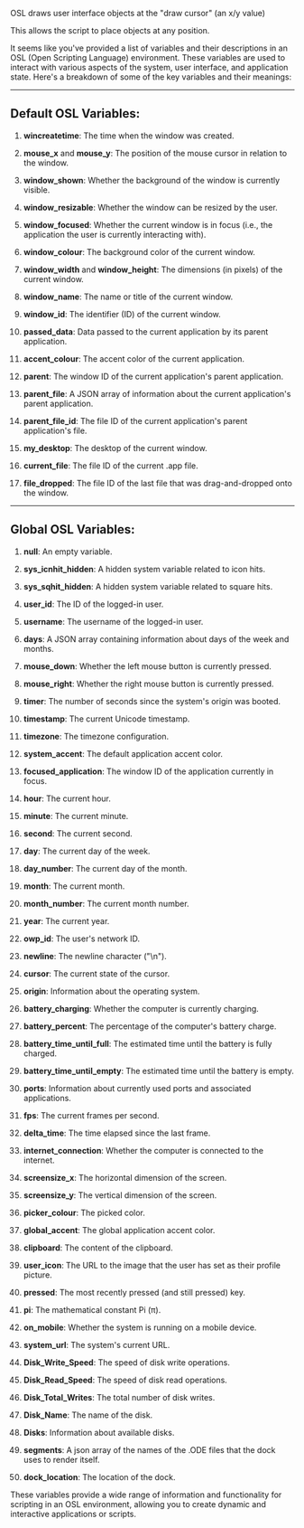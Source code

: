 OSL draws user interface objects at the "draw cursor" (an x/y value)

This allows the script to place objects at any position.

It seems like you've provided a list of variables and their descriptions in an OSL (Open Scripting Language) environment. These variables are used to interact with various aspects of the system, user interface, and application state. Here's a breakdown of some of the key variables and their meanings:

---

## Default OSL Variables:

1. **wincreatetime**: The time when the window was created.

2. **mouse_x** and **mouse_y**: The position of the mouse cursor in relation to the window.

3. **window_shown**: Whether the background of the window is currently visible.

4. **window_resizable**: Whether the window can be resized by the user.

5. **window_focused**: Whether the current window is in focus (i.e., the application the user is currently interacting with).

6. **window_colour**: The background color of the current window.

7. **window_width** and **window_height**: The dimensions (in pixels) of the current window.

8. **window_name**: The name or title of the current window.

9. **window_id**: The identifier (ID) of the current window.

10. **passed_data**: Data passed to the current application by its parent application.

11. **accent_colour**: The accent color of the current application.

12. **parent**: The window ID of the current application's parent application.

13. **parent_file**: A JSON array of information about the current application's parent application.

14. **parent_file_id**: The file ID of the current application's parent application's file.

15. **my_desktop**: The desktop of the current window.

16. **current_file**: The file ID of the current .app file.

17. **file_dropped**: The file ID of the last file that was drag-and-dropped onto the window.

---

## Global OSL Variables:

1. **null**: An empty variable.

2. **sys_icnhit_hidden**: A hidden system variable related to icon hits.

3. **sys_sqhit_hidden**: A hidden system variable related to square hits.

4. **user_id**: The ID of the logged-in user.

5. **username**: The username of the logged-in user.

6. **days**: A JSON array containing information about days of the week and months.

7. **mouse_down**: Whether the left mouse button is currently pressed.

8. **mouse_right**: Whether the right mouse button is currently pressed.

9. **timer**: The number of seconds since the system's origin was booted.

10. **timestamp**: The current Unicode timestamp.

11. **timezone**: The timezone configuration.

12. **system_accent**: The default application accent color.

13. **focused_application**: The window ID of the application currently in focus.

14. **hour**: The current hour.

15. **minute**: The current minute.

16. **second**: The current second.

17. **day**: The current day of the week.

18. **day_number**: The current day of the month.

19. **month**: The current month.

20. **month_number**: The current month number.

21. **year**: The current year.

22. **owp_id**: The user's network ID.

23. **newline**: The newline character ("\n").

24. **cursor**: The current state of the cursor.

25. **origin**: Information about the operating system.

26. **battery_charging**: Whether the computer is currently charging.

27. **battery_percent**: The percentage of the computer's battery charge.

28. **battery_time_until_full**: The estimated time until the battery is fully charged.

29. **battery_time_until_empty**: The estimated time until the battery is empty.

30. **ports**: Information about currently used ports and associated applications.

31. **fps**: The current frames per second.

32. **delta_time**: The time elapsed since the last frame.

33. **internet_connection**: Whether the computer is connected to the internet.

34. **screensize_x**: The horizontal dimension of the screen.

35. **screensize_y**: The vertical dimension of the screen.

36. **picker_colour**: The picked color.

37. **global_accent**: The global application accent color.

38. **clipboard**: The content of the clipboard.

39. **user_icon**: The URL to the image that the user has set as their profile picture.

40. **pressed**: The most recently pressed (and still pressed) key.

41. **pi**: The mathematical constant Pi (π).

42. **on_mobile**: Whether the system is running on a mobile device.

43. **system_url**: The system's current URL.

44. **Disk_Write_Speed**: The speed of disk write operations.

45. **Disk_Read_Speed**: The speed of disk read operations.

46. **Disk_Total_Writes**: The total number of disk writes.

47. **Disk_Name**: The name of the disk.

48. **Disks**: Information about available disks.

49. **segments**: A json array of the names of the .ODE files that the dock uses to render itself.

50. **dock_location**: The location of the dock.

These variables provide a wide range of information and functionality for scripting in an OSL environment, allowing you to create dynamic and interactive applications or scripts.

